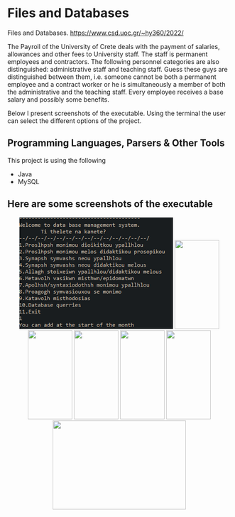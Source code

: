 # Files and Databases


Files and Databases. https://www.csd.uoc.gr/~hy360/2022/

The Payroll of the University of Crete deals with the payment of salaries, allowances and other fees to University staff. The staff is permanent employees and contractors. The following personnel categories are also distinguished: administrative staff and teaching staff. Guess these guys are distinguished between them, i.e. someone cannot be both a permanent employee and a contract worker or he is simultaneously a member of both the administrative and the teaching staff. Every employee
receives a base salary and possibly some benefits.

Below I present screenshots of the executable. Using the terminal the user can select the different options of the project.

## Programming Languages, Parsers & Other Tools

This project is using the following

- Java
- MySQL


## Here are some screenshots of the executable

<p align="middle"><img src="https://github.com/AntonisSykoutris/Files-and-Databases/blob/main/Screenshots/0.0.0.PNG"/>
<img src="https://github.com/AntonisSykoutris/Bonvita-Digital-Solutions/blob/main/ball%20game.gif" width = "100" height="200"/>
<img src="https://github.com/AntonisSykoutris/Bonvita-Digital-Solutions/blob/main/tap%20game.gif" width = "100" height="200"/>
<img src="https://github.com/AntonisSykoutris/Bonvita-Digital-Solutions/blob/main/questionnaire.gif" width = "100" height="200"/>
<img src="https://github.com/AntonisSykoutris/Bonvita-Digital-Solutions/blob/main/calendar.gif" width = "100" height="200"/>
<img src="https://github.com/AntonisSykoutris/Bonvita-Digital-Solutions/blob/main/calendar%202.gif" width = "100" height="200"/>
<img src="https://github.com/AntonisSykoutris/Bonvita-Digital-Solutions/blob/main/graph.gif" width = "300" height="200"/></p>
